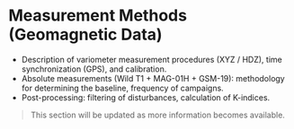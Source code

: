 # Measurement Methods (Geomagnetic Data)

- Description of variometer measurement procedures (XYZ / HDZ), time synchronization (GPS), and calibration.
- Absolute measurements (Wild T1 + MAG-01H + GSM-19): methodology for determining the baseline, frequency of campaigns.
- Post-processing: filtering of disturbances, calculation of K-indices.

> This section will be updated as more information becomes available.
